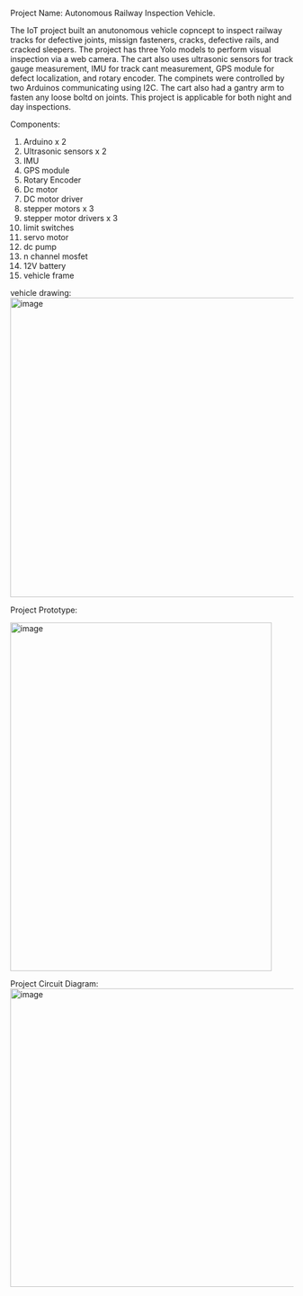 Project Name: Autonomous Railway Inspection Vehicle.

The IoT project built an anutonomous vehicle copncept to inspect railway tracks for defective joints, missign fasteners, cracks, defective rails, and cracked sleepers. The project has three Yolo models to perform visual inspection via a web camera. The cart also uses ultrasonic sensors for track gauge measurement, IMU for track cant measurement, GPS module for defect localization, and rotary encoder. The compinets were controlled by two Arduinos communicating using I2C. The cart also had a gantry arm to fasten any loose boltd on joints. This project is applicable for both night and day inspections.

Components:
1. Arduino x 2
2. Ultrasonic sensors x 2
3. IMU
4. GPS module
5. Rotary Encoder
6. Dc motor
7. DC motor driver
8. stepper motors x 3
9. stepper motor drivers x 3
10. limit switches
11. servo motor
12. dc pump
13. n channel mosfet
14. 12V battery
15. vehicle frame

vehicle drawing:
<img width="940" height="533" alt="image" src="https://github.com/user-attachments/assets/7e1b3468-07a4-4a96-bd7d-488f37fe7925" />


Project Prototype:

<img width="465" height="620" alt="image" src="https://github.com/user-attachments/assets/2d3cf4a8-3b28-411e-86f7-20ab79af9e9e" />

Project Circuit Diagram:
<img width="866" height="531" alt="image" src="https://github.com/user-attachments/assets/d2ea6eb5-f591-4de8-80e4-d00e7e21da41" />

